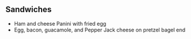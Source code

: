 ## Sandwiches

- Ham and cheese Panini with fried egg
- Egg, bacon, guacamole, and Pepper Jack cheese on pretzel bagel
end
